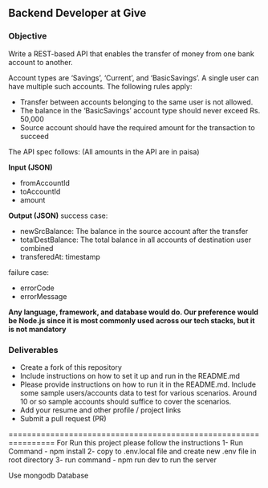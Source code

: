 ## Backend Developer at Give

### Objective

Write a REST-based API that enables the transfer of money from one bank account to another.

Account types are ‘Savings’, ‘Current’, and ‘BasicSavings’. A single user can have multiple such accounts. The following rules apply:

- Transfer between accounts belonging to the same user is not allowed.
- The balance in the ‘BasicSavings’ account type should never exceed Rs. 50,000
- Source account should have the required amount for the transaction to succeed

The API spec follows: (All amounts in the API are in paisa)

**Input (JSON)**

- fromAccountId
- toAccountId
- amount

**Output (JSON)**
success case:

- newSrcBalance: The balance in the source account after the transfer
- totalDestBalance: The total balance in all accounts of destination user combined
- transferedAt: timestamp

failure case:

- errorCode
- errorMessage

**Any language, framework, and database would do. Our preference would be Node.js since it is most commonly used across our tech stacks, but it is not mandatory**

### Deliverables

- Create a fork of this repository
- Include instructions on how to set it up and run in the README.md
- Please provide instructions on how to run it in the README.md. Include some sample users/accounts data to test for various scenarios. Around 10 or so sample accounts should suffice to cover the scenarios.
- Add your resume and other profile / project links
- Submit a pull request (PR)

================================================================
For Run this project please follow the instructions
1- Run Command - npm install
2- copy to .env.local file and create new .env file in root directory
3- run command - npm run dev to run the server

Use mongodb Database

